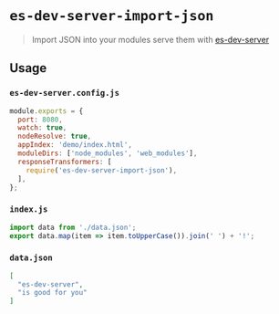 # `es-dev-server-import-json`

> Import JSON into your modules serve them with [es-dev-server](http://npm.im/es-dev-server)

## Usage

### `es-dev-server.config.js`

```js
module.exports = {
  port: 8080,
  watch: true,
  nodeResolve: true,
  appIndex: 'demo/index.html',
  moduleDirs: ['node_modules', 'web_modules'],
  responseTransformers: [
    require('es-dev-server-import-json'),
  ],
};
```

### `index.js`

```js
import data from './data.json';
export data.map(item => item.toUpperCase()).join(' ') + '!';
```

### `data.json`

```json
[
  "es-dev-server",
  "is good for you"
]
```

